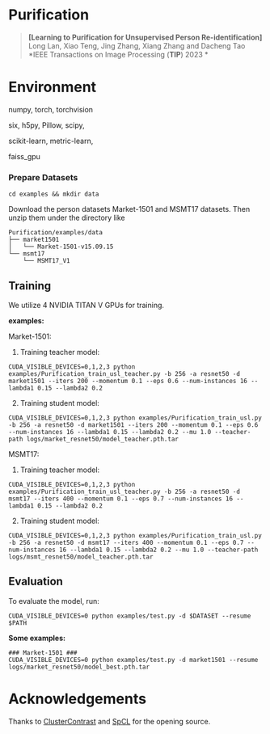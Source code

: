 # Purification

> **[Learning to Purification for Unsupervised Person Re-identification]**<br>
> Long Lan, Xiao Teng, Jing Zhang, Xiang Zhang and Dacheng Tao<br>
> *IEEE Transactions on Image Processing (**TIP**) 2023 *<br>

# Environment

numpy, torch, torchvision

six, h5py, Pillow, scipy,

scikit-learn, metric-learn, 

faiss_gpu


### Prepare Datasets

```shell
cd examples && mkdir data
```
Download the person datasets Market-1501 and MSMT17 datasets.
Then unzip them under the directory like

```
Purification/examples/data
├── market1501
│   └── Market-1501-v15.09.15
└── msmt17
    └── MSMT17_V1
```

## Training

We utilize 4 NVIDIA TITAN V GPUs for training.

**examples:**

Market-1501:

1. Training teacher model:
```shell
CUDA_VISIBLE_DEVICES=0,1,2,3 python examples/Purification_train_usl_teacher.py -b 256 -a resnet50 -d market1501 --iters 200 --momentum 0.1 --eps 0.6 --num-instances 16 --lambda1 0.15 --lambda2 0.2
```

2. Training student model:
```shell
CUDA_VISIBLE_DEVICES=0,1,2,3 python examples/Purification_train_usl.py -b 256 -a resnet50 -d market1501 --iters 200 --momentum 0.1 --eps 0.6 --num-instances 16 --lambda1 0.15 --lambda2 0.2 --mu 1.0 --teacher-path logs/market_resnet50/model_teacher.pth.tar
```

MSMT17:

1. Training teacher model:
```shell
CUDA_VISIBLE_DEVICES=0,1,2,3 python examples/Purification_train_usl_teacher.py -b 256 -a resnet50 -d msmt17 --iters 400 --momentum 0.1 --eps 0.7 --num-instances 16 --lambda1 0.15 --lambda2 0.2
```

2. Training student model:
```shell
CUDA_VISIBLE_DEVICES=0,1,2,3 python examples/Purification_train_usl.py -b 256 -a resnet50 -d msmt17 --iters 400 --momentum 0.1 --eps 0.7 --num-instances 16 --lambda1 0.15 --lambda2 0.2 --mu 1.0 --teacher-path logs/msmt_resnet50/model_teacher.pth.tar
```

## Evaluation
To evaluate the model, run:
```
CUDA_VISIBLE_DEVICES=0 python examples/test.py -d $DATASET --resume $PATH
```
**Some examples:**
```
### Market-1501 ###
CUDA_VISIBLE_DEVICES=0 python examples/test.py -d market1501 --resume logs/market_resnet50/model_best.pth.tar
```


# Acknowledgements

Thanks to [ClusterContrast](https://github.com/alibaba/cluster-contrast-reid) and [SpCL](https://github.com/yxgeee/SpCL) for the opening source.
